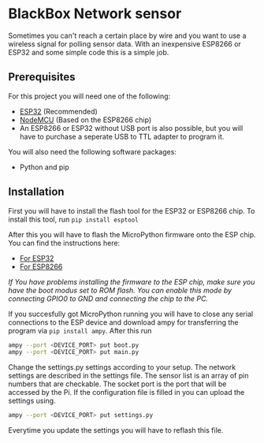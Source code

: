 # BlackBox Network sensor
Sometimes you can't reach a certain place by wire and you want to use a wireless signal for polling sensor data.
With an inexpensive ESP8266 or ESP32 and some simple code this is a simple job.

## Prerequisites
For this project you will need one of the following:
* [ESP32](https://www.espressif.com/en/products/hardware/esp32-devkitc/overview) (Recommended)
* [NodeMCU](https://www.nodemcu.com/index_en.html)  (Based on the ESP8266 chip)
* An ESP8266 or ESP32 without USB port is also possible, but you will have to purchase a seperate USB to TTL adapter to program it.

You will also need the following software packages:
* Python and pip

## Installation
First you will have to install the flash tool for the ESP32 or ESP8266 chip.
To install this tool, run ```pip install esptool```

After this you will have to flash the MicroPython firmware onto the ESP chip. You can find the instructions here:
* [For ESP32](https://docs.micropython.org/en/latest/esp32/tutorial/intro.html)
* [For ESP8266](https://docs.micropython.org/en/latest/esp8266/tutorial/intro.html)

*If You have problems installing the firmware to the ESP chip, make sure you have the boot modus set to ROM flash. You can 
enable this mode by connecting GPIO0 to GND and connecting the chip to the PC.*

If you succesfully got MicroPython running you will have to close any serial connections to the ESP device and download
ampy for transferring the program via ```pip install ampy```. After this run
```bash
ampy --port <DEVICE_PORT> put boot.py
ampy --port <DEVICE_PORT> put main.py
```

Change the settings.py settings according to your setup. The network settings are described in the settings file.
The sensor list is an array of pin numbers that are checkable. The socket port is the port that will be accessed by the Pi.
If the configuration file is filled in you can upload the settings using.
 ```bash
 ampy --port <DEVICE_PORT> put settings.py
 ```
Everytime you update the settings you will have to reflash this file.